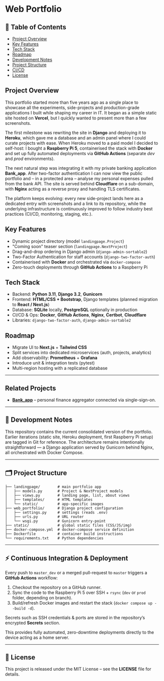 # Web Portfolio

## 📑 Table of Contents
- [Project Overview](#project-overview)
- [Key Features](#key-features)
- [Tech Stack](#tech-stack)
- [Roadmap](#roadmap)
- [Development Notes](#development-notes)
- [Project Structure](#project-structure)
- [CI/CD](#continuous-integration--deployment)
- [License](#license)

## Project Overview
This portfolio started more than five years ago as a single place to showcase all the experiments, side-projects and production-grade applications I built while shaping my career in IT. It began as a simple static site hosted on **Vercel**, but I quickly wanted to present more than a few screenshots.

The first milestone was rewriting the site in **Django** and deploying it to **Heroku**, which gave me a database and an admin panel where I could curate projects with ease. When Heroku moved to a paid model I decided to self-host: I bought a **Raspberry Pi 5**, containerised the stack with **Docker** and set up fully automated deployments via **GitHub Actions** (separate *dev* and *prod* environments).

The next natural step was integrating it with my private banking application **Bank_app**. After two-factor authentication I can now view the public portfolio and – in a protected area – analyse my personal expenses pulled from the bank API. The site is served behind **Cloudflare** on a sub-domain, with **Nginx** acting as a reverse proxy and handling TLS certificates.

The platform keeps evolving: every new side-project lands here as a dedicated entry with screenshots and a link to its repository, while the underlying infrastructure is continuously improved to follow industry best practices (CI/CD, monitoring, staging, etc.).

## Key Features
* Dynamic project directory (model `landingpage.Project`)
* "Coming soon" teaser section (`landingpage.NextProject`)
* Drag-and-drop ordering in Django admin (`django-admin-sortable2`)
* Two-Factor Authentication for staff accounts (`django-two-factor-auth`)
* Containerised with **Docker** and orchestrated via `docker-compose`
* Zero-touch deployments through **GitHub Actions** to a Raspberry Pi

## Tech Stack
* Backend: **Python 3.11**, **Django 3.2**, **Gunicorn**
* Frontend: **HTML/CSS + Bootstrap**, Django templates (planned migration to **React / Next.js**)
* Database: **SQLite** locally, **PostgreSQL** optionally in production
* CI/CD & Ops: **Docker**, **GitHub Actions**, **Nginx**, **Certbot**, **Cloudflare**
* Libraries: `django-two-factor-auth`, `django-admin-sortable2`

## Roadmap
* Migrate UI to **Next.js** + **Tailwind CSS**
* Split services into dedicated microservices (auth, projects, analytics)
* Add observability: **Prometheus** + **Grafana**
* Introduce unit & integration tests (pytest)
* Multi-region hosting with a replicated database

---

## Related Projects
- **[Bank_app](https://github.com/JacekzMilo/Bank_app)** – personal finance aggregator connected via single-sign-on.

---

## 📖 Development Notes
This repository contains the current consolidated version of the portfolio. Earlier iterations (static site, Heroku deployment, first Raspberry Pi setup) are tagged in Git for reference. The architecture remains intentionally straightforward — a Django application served by Gunicorn behind Nginx, all orchestrated with Docker Compose.

---


## 🗂️ Project Structure
```
├── landingpage/        # main portfolio app
│   ├── models.py       # Project & NextProject models
│   ├── views.py        # landing page, list, about views
│   ├── templates/      # HTML templates
│   └── static/         # app-specific images
├── web_portfolio/      # Django project configuration
│   ├── settings.py     # settings (reads .env)
│   ├── urls.py         # URL router
│   └── wsgi.py         # Gunicorn entry-point
├── static/             # global static files (CSS/JS/img)
├── docker-compose.yml  # docker-compose service definition
├── Dockerfile          # container build instructions
└── requirements.txt    # Python dependencies
```

---

## ⚡ Continuous Integration & Deployment

Every push to `master_dev` or a merged pull-request to `master` triggers a **GitHub Actions** workflow:

1. Checkout the repository on a GitHub runner.
2. Sync the code to the Raspberry Pi 5 over SSH + `rsync` (`dev` or `prod` folder, depending on branch).
3. Build/refresh Docker images and restart the stack (`docker compose up --build -d`).

Secrets such as SSH credentials & ports are stored in the repository’s encrypted **Secrets** section.

This provides fully automated, zero-downtime deployments directly to the device acting as a home server.

---

## 📝 License
This project is released under the MIT License – see the **LICENSE** file for details.

